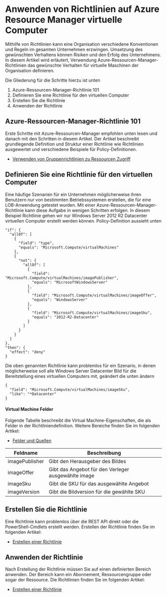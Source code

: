 <properties
    pageTitle="Anwenden von Richtlinien auf Azure Resource Manager virtuelle Computer | Microsoft Azure"
    description="Anwenden eine Richtlinie auf ein Azure Ressourcenmanager virtuellen Windows-Maschine"
    services="virtual-machines-windows"
    documentationCenter=""
    authors="singhkays"
    manager="timlt"
    editor=""
    tags="azure-resource-manager"/>

<tags
    ms.service="virtual-machines-windows"
    ms.workload="infrastructure-services"
    ms.tgt_pltfrm="vm-windows"
    ms.devlang="na"
    ms.topic="article"
    ms.date="04/13/2016"
    ms.author="singhkay"/>

# <a name="apply-policies-to-azure-resource-manager-virtual-machines"></a>Anwenden von Richtlinien auf Azure Resource Manager virtuelle Computer

Mithilfe von Richtlinien kann eine Organisation verschiedene Konventionen und Regeln im gesamten Unternehmen erzwingen. Umsetzung des gewünschten Verhaltens können Risiken und den Erfolg des Unternehmens. In diesem Artikel wird erläutert, Verwendung Azure-Ressourcen-Manager-Richtlinien das gewünschte Verhalten für virtuelle Maschinen der Organisation definieren.

Die Gliederung für die Schritte hierzu ist unten

1. Azure-Ressourcen-Manager-Richtlinie 101
2. Definieren Sie eine Richtlinie für den virtuellen Computer
3. Erstellen Sie die Richtlinie
4. Anwenden der Richtlinie

## <a name="azure-resource-manager-policy-101"></a>Azure-Ressourcen-Manager-Richtlinie 101

Erste Schritte mit Azure-Ressourcen-Manager empfohlen unten lesen und danach mit den Schritten in diesem Artikel. Der Artikel beschreibt grundlegende Definition und Struktur einer Richtlinie wie Richtlinien ausgewertet und verschiedene Beispiele für Policy-Definitionen.

* [Verwenden von Gruppenrichtlinien zu Ressourcen Zugriff](../resource-manager-policy.md)

## <a name="define-a-policy-for-your-virtual-machine"></a>Definieren Sie eine Richtlinie für den virtuellen Computer

Eine häufige Szenarien für ein Unternehmen möglicherweise ihren Benutzern nur von bestimmten Betriebssystemen erstellen, die für eine LOB-Anwendung getestet wurden. Mit einer Azure-Ressourcen-Manager-Richtlinie kann diese Aufgabe in wenigen Schritten erfolgen. In diesem Beispiel Richtlinie gehen wir nur Windows Server 2012 R2 Datacenter virtuellen Computer erstellt werden können. Policy-Definition aussieht unten

```
"if": {
  "allOf": [
    {
      "field": "type",
      "equals": "Microsoft.Compute/virtualMachines"
    },
    {
      "not": {
        "allOf": [
          {
            "field": "Microsoft.Compute/virtualMachines/imagePublisher",
            "equals": "MicrosoftWindowsServer"
          },
          {
            "field": "Microsoft.Compute/virtualMachines/imageOffer",
            "equals": "WindowsServer"
          },
          {
            "field": "Microsoft.Compute/virtualMachines/imageSku",
            "equals": "2012-R2-Datacenter"
          }
        ]
      }
    }
  ]
},
"then": {
  "effect": "deny"
}
```

Die oben genannten Richtlinie kann problemlos für ein Szenario, in denen möglicherweise soll alle Windows Server Datacenter Bild für die Bereitstellung eines virtuellen Computers mit, geändert die unten ändern

```
{
  "field": "Microsoft.Compute/virtualMachines/imageSku",
  "like": "*Datacenter"
}
```

#### <a name="virtual-machine-property-fields"></a>Virtual Machine Felder

Folgende Tabelle beschreibt die Virtual Machine-Eigenschaften, die als Felder in der Richtliniendefinition. Weitere Bereiche finden Sie im folgenden Artikel:

* [Felder und Quellen](../resource-manager-policy.md#fields-and-sources)


| Feldname     | Beschreibung                                        |
|----------------|----------------------------------------------------|
| imagePublisher | Gibt den Herausgeber des Bildes               |
| imageOffer     | Gibt das Angebot für den Verleger ausgewählte image |
| imageSku       | Gibt die SKU für das ausgewählte Angebot             |
| imageVersion   | Gibt die Bildversion für die gewählte SKU     |

## <a name="create-the-policy"></a>Erstellen Sie die Richtlinie

Eine Richtlinie kann problemlos über die REST API direkt oder die PowerShell-Cmdlets erstellt werden. Erstellen der Richtlinie finden Sie im folgenden Artikel:

* [Erstellen einer Richtlinie](../resource-manager-policy.md#creating-a-policy)


## <a name="apply-the-policy"></a>Anwenden der Richtlinie

Nach Erstellung der Richtlinie müssen Sie auf einen definierten Bereich anwenden. Der Bereich kann ein Abonnement, Ressourcengruppe oder sogar der Ressource. Die Richtlinien finden Sie im folgenden Artikel:

* [Erstellen einer Richtlinie](../resource-manager-policy.md#applying-a-policy)

